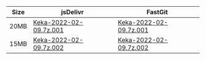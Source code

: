 |    Size   |     jsDelivr  | FastGit |
|  ---  |  ---  |  ---  |
| 20MB | [Keka-2022-02-09.7z.001](https://cdn.jsdelivr.net/gh/appleians/Keka@main/Keka-2022-02-09.7z.001) | [Keka-2022-02-09.7z.001](https://raw.fastgit.org/appleians/Keka/main/Keka-2022-02-09.7z.001) |
| 15MB | [Keka-2022-02-09.7z.002](https://cdn.jsdelivr.net/gh/appleians/Keka@main/Keka-2022-02-09.7z.002) | [Keka-2022-02-09.7z.002](https://raw.fastgit.org/appleians/Keka/main/Keka-2022-02-09.7z.002) |
